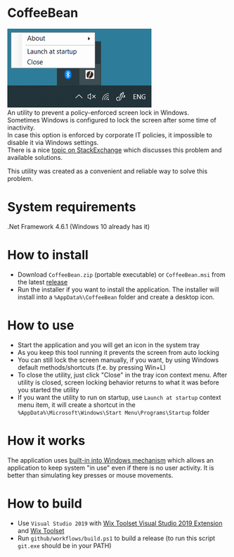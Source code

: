 # CoffeeBean
![Screenshot](doc/Screenshot.png)<br>
An utility to prevent a policy-enforced screen lock in Windows.<br>
Sometimes Windows is configured to lock the screen after some time of inactivity.<br>
In case this option is enforced by corporate IT policies, it impossible to disable it via Windows settings.<br>
There is a nice [topic on StackExchange](https://superuser.com/questions/329758/how-can-i-prevent-a-policy-enforced-screen-lock-in-windows) which discusses this problem and available solutions.

This utility was created as a convenient and reliable way to solve this problem.

# System requirements
.Net Framework 4.6.1 (Windows 10 already has it)

# How to install
* Download `CoffeeBean.zip` (portable executable) or `CoffeeBean.msi` from the latest [release](https://github.com/PolarGoose/CoffeeBean/releases)
* Run the installer if you want to install the application. The installer will install into a `%AppData%\CoffeeBean` folder and create a desktop icon.

# How to use
* Start the application and you will get an icon in the system tray
* As you keep this tool running it prevents the screen from auto locking
* You can still lock the screen manually, if you want, by using Windows default methods/shortcuts (f.e. by pressing Win+L)
* To close the utility, just click "Close" in the tray icon context menu. After utility is closed, screen locking behavior returns to what it was before you started the utility
* If you want the utility to run on startup, use `Launch at startup` context menu item, it will create a shortcut in the `%AppData%\Microsoft\Windows\Start Menu\Programs\Startup` folder

# How it works
The application uses [built-in into Windows mechanism](https://docs.microsoft.com/en-us/windows/win32/api/winbase/nf-winbase-setthreadexecutionstate) which allows an application to keep system "in use" even if there is no user activity.
It is better than simulating key presses or mouse movements.

# How to build
* Use `Visual Studio 2019` with [Wix Toolset Visual Studio 2019 Extension](https://marketplace.visualstudio.com/items?itemName=WixToolset.WixToolsetVisualStudio2019Extension) and [Wix Toolset](https://wixtoolset.org/releases/)
* Run `github/workflows/build.ps1` to build a release (to run this script `git.exe` should be in your PATH)
